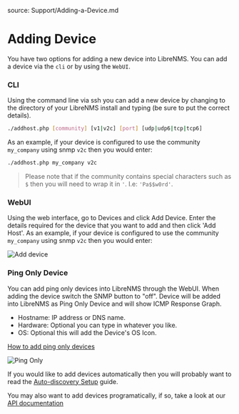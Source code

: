 source: Support/Adding-a-Device.md

# Adding Device

You have two options for adding a new device into LibreNMS. You can add a device via the `cli` or by using the 
`WebUI`.

### CLI

Using the command line via ssh you can add a new device by changing to the directory of your LibreNMS install and typing (be sure to put the correct details).

```bash
./addhost.php [community] [v1|v2c] [port] [udp|udp6|tcp|tcp6]
```

As an example, if your device is configured to use the community `my_company` using snmp `v2c` then you would enter:

```bash
./addhost.php my_company v2c
```

> Please note that if the community contains special characters such as `$` then you will need to wrap it in `'`. I.e: `'Pa$$w0rd'`.

### WebUI

Using the web interface, go to Devices and click Add Device. Enter the details required for the device that you want to add and then click 'Add Host'.
As an example, if your device is configured to use the community `my_company` using snmp `v2c` then you would enter:

![Add device](/img/webui_add_device.png)

### Ping Only Device

You can add ping only devices into LibreNMS through the WebUI. When adding the device switch the SNMP button to "off".
Device will be added into LibreNMS as Ping Only Device and will show ICMP Response Graph. 

- Hostname: IP address or DNS name.
- Hardware: Optional you can type in whatever you like.
- OS: Optional this will add the Device's OS Icon.

[How to add ping only devices](https://youtu.be/cjuByubg-uk)

![Ping Only](/img/add-ping-only.png)

If you would like to add devices automatically then you will probably want to read the [Auto-discovery Setup](/Extensions/Auto-Discovery.md) guide.

You may also want to add devices programatically, if so, take a look at our [API documentation](/API/index.md)
